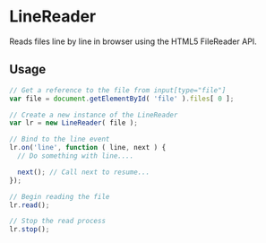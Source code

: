 # LineReader

Reads files line by line in browser using the HTML5 FileReader API.

## Usage

```javascript
// Get a reference to the file from input[type="file"]
var file = document.getElementById( 'file' ).files[ 0 ];

// Create a new instance of the LineReader
var lr = new LineReader( file );

// Bind to the line event
lr.on('line', function ( line, next ) {
  // Do something with line....

  next(); // Call next to resume...
});

// Begin reading the file
lr.read();

// Stop the read process
lr.stop();
```
